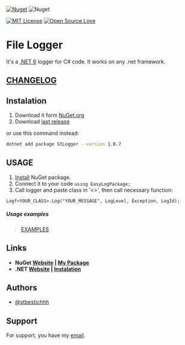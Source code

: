 [![Nuget](https://img.shields.io/badge/Nuget-v1.0.8-blue)](https://www.nuget.org/packages/StLogger/)
![Nuget](https://img.shields.io/nuget/dt/StLogger)

[![MIT License](https://img.shields.io/badge/License-MIT-green.svg)](LICENSE)
[![Open Source Love](https://badges.frapsoft.com/os/v1/open-source.svg?v=103)](https://github.com/ellerbrock/open-source-badges/)

# File Logger

It's a [.NET 6](https://dotnet.microsoft.com/en-us/apps/maui) logger for C# code. It works on any .net framework.

## [CHANGELOG](CHANGELOG.md)

## Instalation

1. Download it form [NuGet.org](https://www.nuget.org/packages/StLogger/)
2. Download [last release](https://github.com/stbestichhh/dotNET-LoggerService/releases/tag/v1.0.8)

or use this command instead:

```bash
dotnet add package StLogger --version 1.0.7
```
    
## USAGE

1. [Install](#Instalation) NuGet package.
2. Connect it to your code 
`using EasyLogPackage;`
3. Call logger and paste class in '<>', then call necessary function:

`Logf<YOUR_CLASS>.Log("YOUR_MESSAGE", LogLevel, Exception, LogId);`

##### Usage examples
> [EXAMPLES](EXAMPLES.md)

## Links
* **NuGet [Website](https://www.nuget.org) | [My Package](https://www.nuget.org/packages/StLogger.Test/)**
* **.NET [Website](https://dotnet.microsoft.com/en-us/) | [Instalation](https://dotnet.microsoft.com/en-us/download)**

## Authors

- [@stbestichhh](https://www.github.com/stbestichhh)


## Support

For support, you have my [email](mailto:stbestich@gmail.com).
